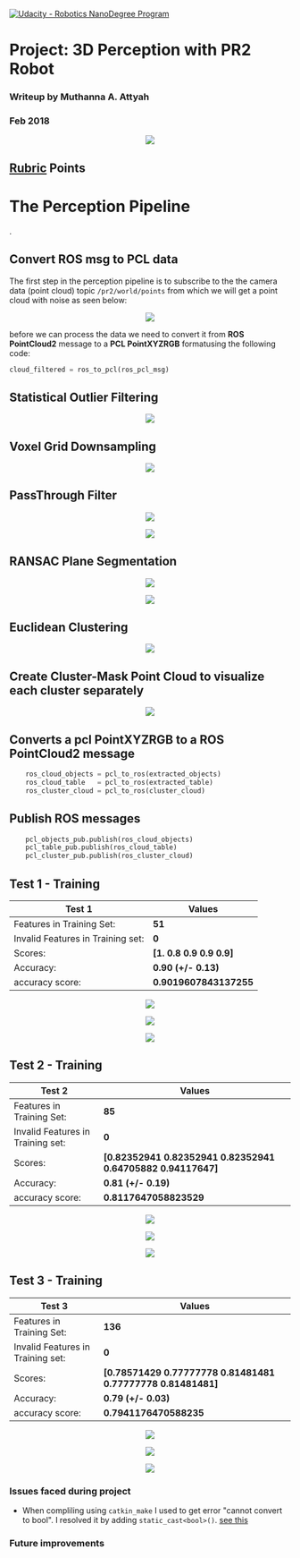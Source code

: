 [![Udacity - Robotics NanoDegree Program](https://s3-us-west-1.amazonaws.com/udacity-robotics/Extra+Images/RoboND_flag.png)](https://www.udacity.com/robotics)

# Project: 3D Perception with PR2 Robot

### Writeup by Muthanna A. Attyah
### Feb 2018
<p align="center"> <img src="./misc/pr2.png"> </p>


## [Rubric](https://review.udacity.com/#!/rubrics/1067/view) Points



# The Perception Pipeline

.


## Convert ROS msg to PCL data

The first step in the perception pipeline is to subscribe to the the camera data (point cloud) topic `/pr2/world/points` from which we will get a point cloud with noise as seen below:

<p align="center"> <img src="./misc/rviz_world_points.png"> </p>

before we can process the data we need to convert it from **ROS PointCloud2** message to a **PCL PointXYZRGB** formatusing the following code:

```python
cloud_filtered = ros_to_pcl(ros_pcl_msg)
```

## Statistical Outlier Filtering

<p align="center"> <img src="./misc/rviz_statstical_filter.png"> </p>

## Voxel Grid Downsampling

<p align="center"> <img src="./misc/rviz_voxel_filter.png"> </p>

## PassThrough Filter

<p align="center"> <img src="./misc/rviz_passthrough_z_filter.png"> </p>

<p align="center"> <img src="./misc/rviz_passthrough_y_filter.png"> </p>

## RANSAC Plane Segmentation

<p align="center"> <img src="./misc/rviz_RANSAC_objects.png"> </p>

<p align="center"> <img src="./misc/rviz_RANSAC_table.png"> </p>

## Euclidean Clustering

<p align="center"> <img src="./misc/rviz_euclidean_cluster.png"> </p>

## Create Cluster-Mask Point Cloud to visualize each cluster separately

<p align="center"> <img src="./misc/rviz_predicted_cluster.png"> </p>

## Converts a pcl PointXYZRGB to a ROS PointCloud2 message
```python
    ros_cloud_objects = pcl_to_ros(extracted_objects)
    ros_cloud_table   = pcl_to_ros(extracted_table)
    ros_cluster_cloud = pcl_to_ros(cluster_cloud)
```

## Publish ROS messages
```python
    pcl_objects_pub.publish(ros_cloud_objects)
    pcl_table_pub.publish(ros_cloud_table)
    pcl_cluster_pub.publish(ros_cluster_cloud)
```


## Test 1 - Training
| Test 1 | Values |
|-|-|
| Features in Training Set: | **51** |
| Invalid Features in Training set: | **0** |
| Scores: | **[1.  0.8 0.9 0.9 0.9]** |
| Accuracy: | **0.90 (+/- 0.13)** |
| accuracy score: | **0.9019607843137255** |


<p align="center"> <img src="./misc/Figure_1_test_1.png"> </p>

<p align="center"> <img src="./misc/Figure_2_test_1.png"> </p>

<p align="center"> <img src="./misc/rviz_predicted_objects_1.png"> </p>

## Test 2 - Training
| Test 2 | Values |
|-|-|
| Features in Training Set: | **85** |
| Invalid Features in Training set: | **0** |
| Scores: | **[0.82352941 0.82352941 0.82352941 0.64705882 0.94117647]** |
| Accuracy: | **0.81 (+/- 0.19)** |
| accuracy score: | **0.8117647058823529** |


<p align="center"> <img src="./misc/Figure_1_test_2.png"> </p>

<p align="center"> <img src="./misc/Figure_2_test_2.png"> </p>

<p align="center"> <img src="./misc/rviz_predicted_objects_2.png"> </p>

## Test 3 - Training
| Test 3 | Values |
|-|-|
| Features in Training Set: | **136** |
| Invalid Features in Training set: | **0** |
| Scores: | **[0.78571429 0.77777778 0.81481481 0.77777778 0.81481481]** |
| Accuracy: | **0.79 (+/- 0.03)** |
| accuracy score: | **0.7941176470588235** |



<p align="center"> <img src="./misc/Figure_1_test_3.png"> </p>

<p align="center"> <img src="./misc/Figure_2_test_3.png"> </p>

<p align="center"> <img src="./misc/rviz_predicted_objects_3.png"> </p>

### Issues faced during project

* When compliling using `catkin_make` I used to get error "cannot convert to bool". I resolved it by adding `static_cast<bool>()`. [see this ](https://robotics.stackexchange.com/questions/14801/catkin-make-unable-to-build-and-throws-makefile138-recipe-for-target-all-fa)

### Future improvements


